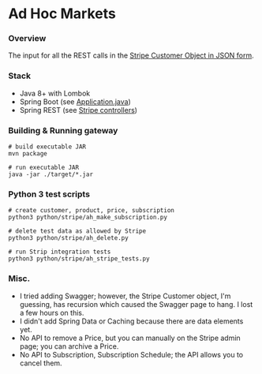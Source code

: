 # Ad Hoc Markets 

### Overview
The input for all the REST calls in the [Stripe Customer Object in JSON form](https://stripe.com/docs/api/customers).

### Stack
* Java 8+ with Lombok
* Spring Boot (see [Application.java](src/main/java/ah/Application.java))
* Spring REST (see [Stripe controllers](src/main/java/ah/customer/stripe/controller/))

### Building & Running gateway

    # build executable JAR
    mvn package
    
    # run executable JAR
    java -jar ./target/*.jar

### Python 3 test scripts

    # create customer, product, price, subscription
    python3 python/stripe/ah_make_subscription.py
    
    # delete test data as allowed by Stripe
    python3 python/stripe/ah_delete.py
    
    # run Strip integration tests
    python3 python/stripe/ah_stripe_tests.py

### Misc.

* I tried adding Swagger; however, the Stripe Customer object, I'm guessing, has recursion which 
caused the Swagger page to hang. I lost a few hours on this.
* I didn't add Spring Data or Caching because there are data elements yet.
* No API to remove a Price, but you can manually on the Stripe admin page; you can archive a Price.
* No API to Subscription, Subscription Schedule; the API allows you to cancel them.
